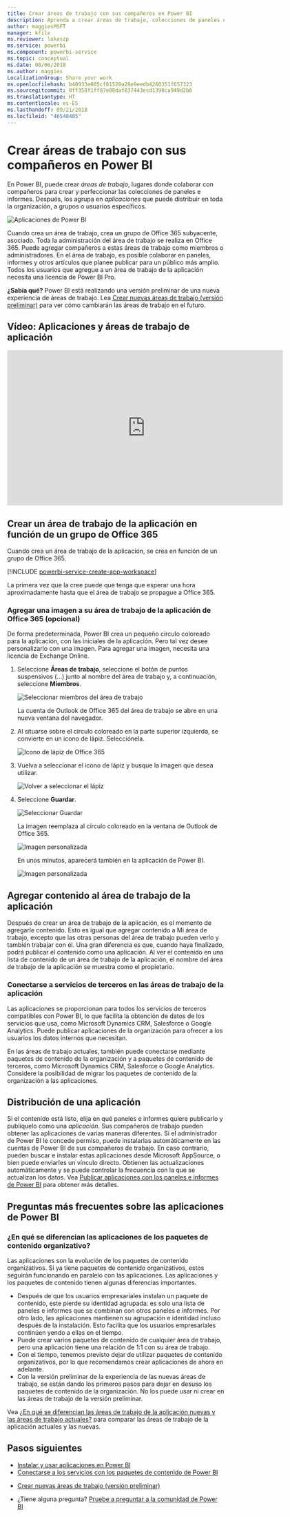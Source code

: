 ```yaml
---
title: Crear áreas de trabajo con sus compañeros en Power BI
description: Aprenda a crear áreas de trabajo, colecciones de paneles e informes creados para proporcionar métricas clave a su organización.
author: maggiesMSFT
manager: kfile
ms.reviewer: lukaszp
ms.service: powerbi
ms.component: powerbi-service
ms.topic: conceptual
ms.date: 08/06/2018
ms.author: maggies
LocalizationGroup: Share your work
ms.openlocfilehash: b40933e085cf81528a28e9eedb4260351f657323
ms.sourcegitcommit: 0ff358f1ff87e88daf837443ecd1398ca949d2b6
ms.translationtype: HT
ms.contentlocale: es-ES
ms.lasthandoff: 09/21/2018
ms.locfileid: "46548405"
---
```

# <a name="create-workspaces-with-your-colleagues-in-power-bi"></a>Crear áreas de trabajo con sus compañeros en Power BI

En Power BI, puede crear *áreas de trabajo*, lugares donde colaborar con compañeros para crear y perfeccionar las colecciones de paneles e informes. Después, los agrupa en *aplicaciones*  que puede distribuir en toda la organización, a grupos o usuarios específicos. 

![Aplicaciones de Power BI](media/service-create-workspaces/power-bi-apps-left-nav.png)

Cuando crea un área de trabajo, crea un grupo de Office 365 subyacente, asociado. Toda la administración del área de trabajo se realiza en Office 365. Puede agregar compañeros a estas áreas de trabajo como miembros o administradores. En el área de trabajo, es posible colaborar en paneles, informes y otros artículos que planee publicar para un público más amplio. Todos los usuarios que agregue a un área de trabajo de la aplicación necesita una licencia de Power BI Pro. 

**¿Sabía qué?** Power BI está realizando una versión preliminar de una nueva experiencia de áreas de trabajo. Lea [Crear nuevas áreas de trabajo (versión preliminar)](service-create-the-new-workspaces.md) para ver cómo cambiarán las áreas de trabajo en el futuro. 

## <a name="video-apps-and-app-workspaces"></a>Vídeo: Aplicaciones y áreas de trabajo de aplicación
<iframe width="640" height="360" src="https://www.youtube.com/embed/Ey5pyrr7Lk8?showinfo=0" frameborder="0" allowfullscreen></iframe>

## <a name="create-an-app-workspace-based-on-an-office-365-group"></a>Crear un área de trabajo de la aplicación en función de un grupo de Office 365

Cuando crea un área de trabajo de la aplicación, se crea en función de un grupo de Office 365.

[!INCLUDE [powerbi-service-create-app-workspace](./includes/powerbi-service-create-app-workspace.md)]

La primera vez que la cree puede que tenga que esperar una hora aproximadamente hasta que el área de trabajo se propague a Office 365. 

### <a name="add-an-image-to-your-office-365-app-workspace-optional"></a>Agregar una imagen a su área de trabajo de la aplicación de Office 365 (opcional)
De forma predeterminada, Power BI crea un pequeño círculo coloreado para la aplicación, con las iniciales de la aplicación. Pero tal vez desee personalizarlo con una imagen. Para agregar una imagen, necesita una licencia de Exchange Online.

1. Seleccione **Áreas de trabajo**, seleccione el botón de puntos suspensivos (...) junto al nombre del área de trabajo y, a continuación, seleccione **Miembros**. 
   
     ![Seleccionar miembros del área de trabajo](media/service-create-distribute-apps/power-bi-apps-workspace-members.png)
   
    La cuenta de Outlook de Office 365 del área de trabajo se abre en una nueva ventana del navegador.
2. Al situarse sobre el círculo coloreado en la parte superior izquierda, se convierte en un icono de lápiz. Selecciónela.
   
     ![Icono de lápiz de Office 365](media/service-create-distribute-apps/power-bi-apps-workspace-edit-image.png)
3. Vuelva a seleccionar el icono de lápiz y busque la imagen que desea utilizar.
   
     ![Volver a seleccionar el lápiz](media/service-create-distribute-apps/power-bi-apps-workspace-edit-group.png)

4. Seleccione **Guardar**.
   
     ![Seleccionar Guardar](media/service-create-distribute-apps/power-bi-apps-workspace-save-image.png)
   
    La imagen reemplaza al círculo coloreado en la ventana de Outlook de Office 365. 
   
     ![Imagen personalizada](media/service-create-distribute-apps/power-bi-apps-workspace-image-in-office-365.png)
   
    En unos minutos, aparecerá también en la aplicación de Power BI.
   
     ![Imagen personalizada](media/service-create-distribute-apps/power-bi-apps-image.png)

## <a name="add-content-to-your-app-workspace"></a>Agregar contenido al área de trabajo de la aplicación

Después de crear un área de trabajo de la aplicación, es el momento de agregarle contenido. Esto es igual que agregar contenido a Mi área de trabajo, excepto que las otras personas del área de trabajo pueden verlo y también trabajar con él. Una gran diferencia es que, cuando haya finalizado, podrá publicar el contenido como una aplicación. Al ver el contenido en una lista de contenido de un área de trabajo de la aplicación, el nombre del área de trabajo de la aplicación se muestra como el propietario.

### <a name="connect-to-third-party-services-in-app-workspaces"></a>Conectarse a servicios de terceros en las áreas de trabajo de la aplicación

Las aplicaciones se proporcionan para todos los servicios de terceros compatibles con Power BI, lo que facilita la obtención de datos de los servicios que usa, como Microsoft Dynamics CRM, Salesforce o Google Analytics. Puede publicar aplicaciones de la organización para ofrecer a los usuarios los datos internos que necesitan.

En las áreas de trabajo actuales, también puede conectarse mediante paquetes de contenido de la organización y a paquetes de contenido de terceros, como Microsoft Dynamics CRM, Salesforce o Google Analytics. Considere la posibilidad de migrar los paquetes de contenido de la organización a las aplicaciones.

## <a name="distribute-an-app"></a>Distribución de una aplicación

Si el contenido está listo, elija en qué paneles e informes quiere publicarlo y publíquelo como una *aplicación*. Sus compañeros de trabajo pueden obtener las aplicaciones de varias maneras diferentes. Si el administrador de Power BI le concede permiso, puede instalarlas automáticamente en las cuentas de Power BI de sus compañeros de trabajo. En caso contrario, pueden buscar e instalar estas aplicaciones desde Microsoft AppSource, o bien puede enviarles un vínculo directo. Obtienen las actualizaciones automáticamente y se puede controlar la frecuencia con la que se actualizan los datos. Vea [Publicar aplicaciones con los paneles e informes de Power BI](consumer/end-user-create-apps.md) para obtener más detalles.

## <a name="power-bi-apps-faq"></a>Preguntas más frecuentes sobre las aplicaciones de Power BI

### <a name="how-are-apps-different-from-organizational-content-packs"></a>¿En qué se diferencian las aplicaciones de los paquetes de contenido organizativo?
Las aplicaciones son la evolución de los paquetes de contenido organizativos. Si ya tiene paquetes de contenido organizativos, estos seguirán funcionando en paralelo con las aplicaciones. Las aplicaciones y los paquetes de contenido tienen algunas diferencias importantes. 

* Después de que los usuarios empresariales instalan un paquete de contenido, este pierde su identidad agrupada: es solo una lista de paneles e informes que se combinan con otros paneles e informes. Por otro lado, las aplicaciones mantienen su agrupación e identidad incluso después de la instalación. Esto facilita que los usuarios empresariales continúen yendo a ellas en el tiempo.
* Puede crear varios paquetes de contenido de cualquier área de trabajo, pero una aplicación tiene una relación de 1:1 con su área de trabajo. 
* Con el tiempo, tenemos previsto dejar de utilizar paquetes de contenido organizativos, por lo que recomendamos crear aplicaciones de ahora en adelante.  
* Con la versión preliminar de la experiencia de las nuevas áreas de trabajo, se están dando los primeros pasos para dejar en desuso los paquetes de contenido de la organización. No los puede usar ni crear en las áreas de trabajo de la versión preliminar.

Vea [¿En qué se diferencian las áreas de trabajo de la aplicación nuevas y las áreas de trabajo actuales?](service-create-the-new-workspaces.md#how-are-the-new-app-workspaces-different-from-current-app-workspaces) para comparar las áreas de trabajo de la aplicación actuales y las nuevas. 

## <a name="next-steps"></a>Pasos siguientes
* [Instalar y usar aplicaciones en Power BI](consumer/end-user-apps.md)
* [Conectarse a los servicios con los paquetes de contenido de Power BI](consumer/end-user-connect-to-services.md)
- [Crear nuevas áreas de trabajo (versión preliminar)](service-create-the-new-workspaces.md)
* ¿Tiene alguna pregunta? [Pruebe a preguntar a la comunidad de Power BI](http://community.powerbi.com/)
